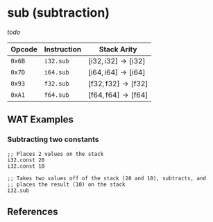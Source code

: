 
# sub (subtraction)

_todo_



| Opcode | Instruction | Stack Arity |
|--------|-------------|-------------|
| `0x6B` | `i32.sub`   | $[ \mathsf{i32}, \mathsf{i32} ] \to [ \mathsf{i32} ]$ |
| `0x7D` | `i64.sub`   | $[ \mathsf{i64}, \mathsf{i64} ] \to [ \mathsf{i64} ]$ |
| `0x93` | `f32.sub`   | $[ \mathsf{f32}, \mathsf{f32} ] \to [ \mathsf{f32} ]$ |
| `0xA1` | `f64.sub`   | $[ \mathsf{f64}, \mathsf{f64} ] \to [ \mathsf{f64} ]$ |



## WAT Examples

### Subtracting two constants

```wasm
;; Places 2 values on the stack
i32.const 20
i32.const 10

;; Takes two values off of the stack (20 and 10), subtracts, and
;; places the result (10) on the stack
i32.sub
```



## References

[^§2.4.1]: _WebAssembly Core Specification, Structure, Numeric Instructions_ - <https://www.w3.org/TR/wasm-core-2/syntax/instructions.html#numeric-instructions>
[^§4.3.2.4]: _WebAssembly Core Specification, Execution, Numerics, Integer Operations, isubn_ - <https://www.w3.org/TR/wasm-core-2/exec/numerics.html#op-isub>
[^§4.3.3.4]: _WebAssembly Core Specification, Execution, Numerics, Floating-Point Operations, fsubn_ - <https://webassembly.github.io/spec/core/bikeshed/#-hrefop-fsubmathrmfsub_n-z_1-z_2>

